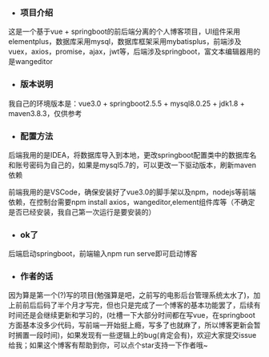 + ### 项目介绍

这是一个基于vue + springboot的前后端分离的个人博客项目，UI组件采用elementplus，数据库采用mysql，数据库框架采用mybatisplus，前端涉及vuex，axios，promise，ajax，jwt等，后端涉及springboot，富文本编辑器用的是wangeditor

+ ### 版本说明

我自己的环境版本是：vue3.0 + springboot2.5.5 + mysql8.0.25 + jdk1.8 + maven3.8.3，仅供参考

+ ### 配置方法

后端我用的是IDEA，将数据库导入到本地，更改springboot配置类中的数据库名和账号密码为自己的，如果是mysql5.7的，可以更改一下驱动版本，刷新maven依赖

前端我用的是VSCode，确保安装好了vue3.0的脚手架以及npm，nodejs等前端依赖，在控制台需要npm install axios，wangeditor,element组件库等（不确定是否已经安装，我自己第一次运行是要安装的）

+ ### ok了

后端启动springboot，前端输入npm run serve即可启动博客

+ ### 作者的话

因为算是第一个(?)写的项目(勉强算是吧，之前写的电影后台管理系统太水了)，加上前前后后码了半个月才写完，但也只是完成了一个博客的基本功能罢了，后续有时间还是会继续更新和学习的，(吐槽一下大部分时间都在写vue，在springboot方面基本没多少代码，写前端一开始挺上瘾，写多了也就麻了，所以博客更新会暂时搁置一段时间)，如果发现有一些逻辑上的bug(肯定会有)，欢迎大家提交issue给我；如果这个博客有帮助到你，可以点个star支持一下作者哦~

